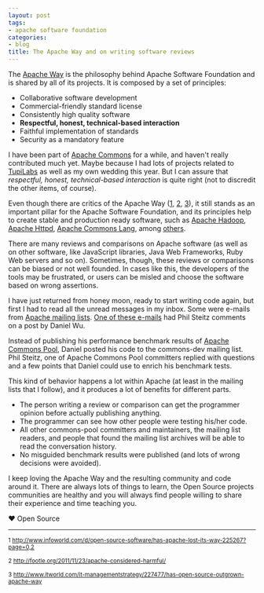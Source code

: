 ```yaml
---
layout: post
tags:
- apache software foundation
categories:
- blog
title: The Apache Way and on writing software reviews
---
```


The [Apache Way](http://www.apache.org/foundation/how-it-works.html) is the philosophy behind 
Apache Software Foundation and is shared by all of its projects. It is composed by a set of principles:

* Collaborative software development
* Commercial-friendly standard license
* Consistently high quality software
* **Respectful, honest, technical-based interaction**
* Faithful implementation of standards
* Security as a mandatory feature

I have been part of [Apache Commons](http://commons.apache.org) for a while, and haven't 
really contributed much yet. Maybe because I had lots of projects related to 
[TupiLabs](http://tupilabs.com) as well as my own wedding this year. But I can 
assure that *respectful, honest, technical-based interaction* is quite right (not to discredit the 
other items, of course).

Even though there are critics of the Apache Way ([1]("#1"), [2]("#2"), [3]("#3")), it still stands as an important 
pillar for the Apache Software Foundation, and its principles help to create stable and 
production ready software, such as [Apache Hadoop](http://hadoop.apache.org), 
[Apache Httpd](http://httpd.apache.org), [Apache Commons Lang](http://commons.apache.org/lang), 
among [others](http://projects.apache.org).

There are many reviews and comparisons on Apache software (as well as on 
other software, like JavaScript libraries, Java Web Frameworks, Ruby Web servers and so on). 
Sometimes, though, these reviews or comparisons can be biased or not well founded. In 
cases like this, the developers of the tools may be frustrated, or users can be 
misled and choose the software based on wrong assertions.

I have just returned from honey moon, ready to start writing code again, but 
first I had to read all the unread messages in my inbox. Some were e-mails from [Apache 
mailing lists](https://www.apache.org/foundation/mailinglists.html). [One of these e-mails](http://markmail.org/thread/uoh5m55mh4qjybaw) 
had Phil Steitz comments on a post by Daniel Wu. 

Instead of publishing his performance benchmark results of 
[Apache Commons Pool](http://commons.apache.org/pool), Daniel posted his 
code to the commons-dev mailing list. Phil Steitz, one of Apache Commons Pool 
committers replied with questions and a few points that Daniel could use to 
enrich his benchmark tests.

This kind of behavior happens a lot within Apache (at least in the mailing lists that 
I follow), and it produces a lot of benefits for different parts. 

* The person writing a review or comparison can get the programmer opinion before actually 
publishing anything. 
* The programmer can see how other people were testing his/her code.
* All other commons-pool committers and maintainers, the mailing list readers, and 
people that found the mailing list archives will be able to read the conversation 
history.
* No misguided benchmark results were published (and lots of wrong decisions were avoided).

I keep loving the Apache Way and the resulting community and code around it. There are 
always lots of things to learn, the Open Source projects communities are healthy and you will always find 
people willing to share their experience and time teaching you.

♥ Open Source

 * * *

<sup><a name="1">1</a> 
<a href="http://www.infoworld.com/d/open-source-software/has-apache-lost-its-way-225267?page=0,2">
http://www.infoworld.com/d/open-source-software/has-apache-lost-its-way-225267?page=0,2</a></sup>

<sup><a name="2">2</a> 
<a href="http://footle.org/2011/11/23/apache-considered-harmful/">
http://footle.org/2011/11/23/apache-considered-harmful/</a></sup>

<sup><a name="3">3</a> 
<a href="http://www.itworld.com/it-managementstrategy/227477/has-open-source-outgrown-apache-way">
http://www.itworld.com/it-managementstrategy/227477/has-open-source-outgrown-apache-way</a></sup>
